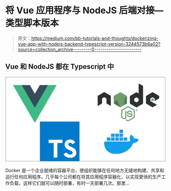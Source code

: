 # 将 Vue 应用程序与 NodeJS 后端对接—类型脚本版本

> 原文：<https://medium.com/bb-tutorials-and-thoughts/dockerizing-vue-app-with-nodejs-backend-typescript-version-3244573b6a02?source=collection_archive---------0----------------------->

## Vue 和 NodeJS 都在 Typescript 中

![](img/530b46575b5ad60cd254944eac9058eb.png)

Docker 是一个企业就绪的容器平台，使组织能够在任何地方无缝地构建、共享和运行任何应用程序。几乎每个公司都在将其应用程序容器化，以实现更快的生产工作负载，这样它们就可以随时部署，有时一天部署几次。那里…